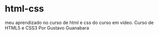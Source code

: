 # html-css
 meu aprendizado no curso de html e css do curso em video.
Curso de HTML5 e CSS3
Por Gustavo Guanabara
